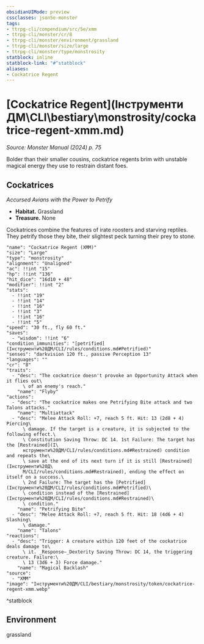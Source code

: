 ```yaml
---
obsidianUIMode: preview
cssclasses: json5e-monster
tags:
- ttrpg-cli/compendium/src/5e/xmm
- ttrpg-cli/monster/cr/8
- ttrpg-cli/monster/environment/grassland
- ttrpg-cli/monster/size/large
- ttrpg-cli/monster/type/monstrosity
statblock: inline
statblock-link: "#^statblock"
aliases:
- Cockatrice Regent
---
```

# [Cockatrice Regent](Інструменти ДМ\CLI\bestiary\monstrosity/cockatrice-regent-xmm.md)
*Source: Monster Manual (2024) p. 75*  

Bolder than their smaller cousins, cockatrice regents brim with unstable magical energy they use to restrain distant foes.

## Cockatrices

*Accursed Avians with the Power to Petrify*

- **Habitat.** Grassland  
- **Treasure.** None  

Cockatrices combine the features of irate roosters and starving reptiles. They petrify those they bite, their slightest peck turning their prey to stone.

```statblock
"name": "Cockatrice Regent (XMM)"
"size": "Large"
"type": "monstrosity"
"alignment": "Unaligned"
"ac": !!int "15"
"hp": !!int "136"
"hit_dice": "16d10 + 48"
"modifier": !!int "2"
"stats":
  - !!int "19"
  - !!int "14"
  - !!int "16"
  - !!int "3"
  - !!int "16"
  - !!int "5"
"speed": "30 ft., fly 60 ft."
"saves":
  - "wisdom": !!int "6"
"condition_immunities": "[petrified](Інструменти%20ДМ/CLI/rules/conditions.md#Petrified)"
"senses": "darkvision 120 ft., passive Perception 13"
"languages": ""
"cr": "8"
"traits":
  - "desc": "The cockatrice doesn't provoke an Opportunity Attack when it flies out\
      \ of an enemy's reach."
    "name": "Flyby"
"actions":
  - "desc": "The cockatrice makes one Petrifying Bite attack and two Talons attacks."
    "name": "Multiattack"
  - "desc": "Melee Attack Roll: +7, reach 5 ft. Hit: 13 (2d8 + 4) Piercing\
      \ damage. If the target is a creature, it is subjected to the following effect.\
      \ Constitution Saving Throw: DC 14. 1st Failure: The target has the [Restrained](І\
      нструменти%20ДМ/CLI/rules/conditions.md#Restrained) condition and repeats the\
      \ save at the end of its next turn if it is still [Restrained](Інструменти%20Д\
      М/CLI/rules/conditions.md#Restrained), ending the effect on itself on a success.\
      \ 2nd Failure: The target has the [Petrified](Інструменти%20ДМ/CLI/rules/conditions.md#Petrified)\
      \ condition instead of the [Restrained](Інструменти%20ДМ/CLI/rules/conditions.md#Restrained)\
      \ condition."
    "name": "Petrifying Bite"
  - "desc": "Melee Attack Roll: +7, reach 5 ft. Hit: 18 (4d6 + 4) Slashing\
      \ damage."
    "name": "Talons"
"reactions":
  - "desc": "Trigger: A creature within 120 feet of the cockatrice deals damage to\
      \ it. _Response—_Dexterity Saving Throw: DC 14, the triggering creature. Failure:\
      \ 13 (3d6 + 3) Force damage."
    "name": "Magical Backlash"
"source":
  - "XMM"
"image": "Інструменти%20ДМ/CLI/bestiary/monstrosity/token/cockatrice-regent-xmm.webp"
```
^statblock

## Environment

grassland